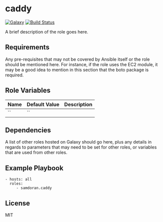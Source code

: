 caddy
=========
[![Galaxy](https://img.shields.io/badge/galaxy-samdoran.caddy-blue.svg?style=flat)](https://galaxy.ansible.com/samdoran/caddy)
[![Build Status](https://travis-ci.org/samdoran/ansible-role-caddy.svg?branch=master)](https://travis-ci.org/samdoran/ansible-role-caddy)

A brief description of the role goes here.

Requirements
------------

Any pre-requisites that may not be covered by Ansible itself or the role should be mentioned here. For instance, if the role uses the EC2 module, it may be a good idea to mention in this section that the boto package is required.

Role Variables
--------------

| Name              | Default Value       | Description          |
|-------------------|---------------------|----------------------|
| `` | `` |  |


Dependencies
------------

A list of other roles hosted on Galaxy should go here, plus any details in regards to parameters that may need to be set for other roles, or variables that are used from other roles.

Example Playbook
----------------

    - hosts: all
      roles:
         - samdoran.caddy

License
-------

MIT
